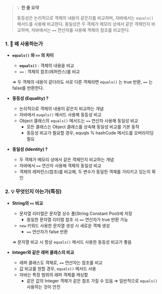 > 💡 **한 줄 요약**
>
> 동등성은 논리적으로 객체의 내용이 같은지를 비교하며, 자바에서는 `equals()` 메서드를 사용해 비교한다. 동일성은 두 객체가 메모리 상에서 같은 객체인지 비교하며, 자바에서는 `==` 연산자를 사용해 객체의 참조를 비교한다.

### 1. 🤔 왜 사용하는가

- **`equals()` 와 `==` 의 차이**

  - **`equals()`** : 객체의 내용을 비교
  - `==` : 객체의 참조(레퍼런스)를 비교

  ⇒ 두 객체의 내용이 같더라도 서로 다른 객체라면 `equals()` 는 true 반환, `==` 는 false를 반환한다.

- **동등성 (Equality) ?**

  - 논리적으로 객체의 내용이 같은지 비교하는 개념
  - 자바에서 `euqals()` 메서드 사용해 동등성 비교
  - Object 클래스의 `equals()` 메서드는 `==` 연산자 사용해 동일성 비교
    - 모든 클래스는 Object 클래스를 상속해 동일성 비교를 기본 동작
    - 동등성 비교가 필요할 경우, equqls % hashCode 메서드를 오버라이딩 필요

- **동일성 (Identity) ?**
  - 두 객체가 메모리 상에서 같은 객체인지 비교하는 개념
  - 자바에서 `==` 연산자 사용해 객체의 동일성 비교
  - 객체의 레퍼런스(참조)를 비교해, 두 변수가 동일한 객체를 가리키고 있는지 확인

### 2. 💡 무엇인지 아는가(특징)

- **String의 `==` 비교**

  - 문자열 리터럴은 문자열 상수 풀(String Constant Pool)에 저장
    - 동일한 문자열 리터럴 참조 시 `==` 연산자가 true 반환 가능
  - `new` 키워드 사용한 문자열 생성 시 새로운 객체 생성
    - `==` 연산자가 false 반환

  ⇒ 문자열 비교 시 항상 `equals()` 메서드 사용한 동등성 비교가 좋음

- **Integer와 같은 래퍼 클래스의 비교**
  - 래퍼 클래스도 객체로, `==` 연산자는 참조를 비교
  - 값 비교를 원할 경우, `equals()` 메서드 사용
  - 자바는 특정 범위의 래퍼 객체를 캐싱함
    - 같은 값의 Integer 객체가 같은 참조 가질 수 있음
      ⇒ 일반적으로 `equals()` 사용하는 것이 안전
